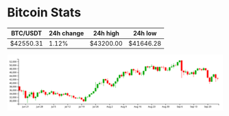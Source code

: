 # Bitcoin Stats

BTC/USDT|24h change|24h high|24h low|
|---|---|---|---|
|$42550.31|1.12%|$43200.00|$41646.28|

<img src="./chart.svg">
